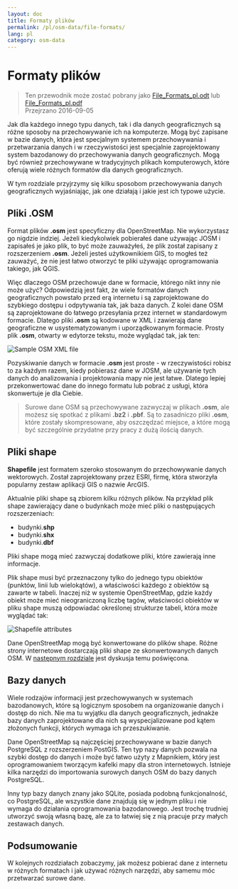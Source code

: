 ```yaml
---
layout: doc
title: Formaty plików
permalink: /pl/osm-data/file-formats/
lang: pl
category: osm-data
---
```


Formaty plików
=============

> Ten przewodnik może zostać pobrany jako [File_Formats_pl.odt](/files/File_Formats_pl.odt) lub [File_Formats_pl.pdf](/files/File_Formats_pl.pdf)  
> Przejrzano 2016-09-05

Jak dla każdego innego typu danych, tak i dla danych geograficznych są różne sposoby na przechowywanie ich na komputerze. Mogą być zapisane w bazie danych, która jest specjalnym systemem przechowywania i przetwarzania danych i w rzeczywistości jest specjalnie zaprojektowany system bazodanowy do przechowywania danych geograficznych. Mogą być również przechowywane w tradycyjnych plikach komputerowych, które oferują wiele różnych formatów dla danych geograficznych.  

W tym rozdziale przyjrzymy się kilku sposobom przechowywania danych geograficznych wyjaśniając, jak one działają i jakie jest ich typowe użycie.  

Pliki .OSM
-----------

Format plików **.osm** jest specyficzny dla OpenStreetMap. Nie wykorzystasz go nigdzie indziej. Jeżeli kiedykolwiek pobierałeś dane używając JOSM i zapisałeś je jako plik, to być może zauważyłeś, że plik został zapisany z rozszerzeniem **.osm**. Jeżeli jesteś użytkownikiem GIS, to mogłeś też zauważyć, że nie jest łatwo otworzyć te pliki używając oprogramowania takiego, jak QGIS.  

Więc dlaczego OSM przechowuje dane w formacie, którego nikt inny nie może użyć? Odpowiedzią jest fakt, że wiele formatów danych geograficznych powstało przed erą internetu i są zaprojektowane do szybkiego dostępu i odpytywania tak, jak baza danych. Z kolei dane OSM są zaprojektowane do łatwego przesyłania przez internet w standardowym formacie. Dlatego pliki **.osm** są kodowane w XML i zawierają dane geograficzne w usystematyzowanym i uporządkowanym formacie. Prosty plik **.osm**, otwarty w edytorze tekstu, może wyglądać tak, jak ten:  

![Sample OSM XML file][]

Pozyskiwanie danych w formacie **.osm** jest proste - w rzeczywistości robisz to za każdym razem, kiedy pobierasz dane w JOSM, ale używanie tych danych do analizowania i projektowania mapy nie jest łatwe. Dlatego lepiej przekonwertować dane do innego formatu lub pobrać z usługi, która skonwertuje je dla Ciebie.  

> Surowe dane OSM są przechowywane zazwyczaj w plikach **.osm**, ale możesz się spotkać z plikami **.bz2** i **.pbf**. Są to zasadniczo pliki **.osm**, które zostały skompresowane, aby oszczędzać miejsce, a które mogą być szczególnie przydatne przy pracy z dużą ilością danych.  

Pliki shape
----------

**Shapefile** jest formatem szeroko stosowanym do przechowywanie danych wektorowych. Został zaprojektowany przez ESRI, firmę, która stworzyła popularny zestaw aplikacji GIS o nazwie ArcGIS.  

Aktualnie pliki shape są zbiorem kilku różnych plików. Na przykład plik shape zawierający dane o budynkach może mieć pliki o następujących rozszerzeniach:  

-	budynki.**shp**
-	budynki.**shx**
-	budynki.**dbf**

Pliki shape mogą mieć zazwyczaj dodatkowe pliki, które zawierają inne informacje.  

Plik shape musi być przeznaczony tylko do jednego typu obiektów (punktów, linii lub wielokątów), a właściwości każdego z obiektów są zawarte w tabeli. Inaczej niż w systemie OpenStreetMap, gdzie każdy obiekt może mieć nieograniczoną liczbę tagów, właściwości obiektów w pliku shape muszą odpowiadać określonej strukturze tabeli, która może wyglądać tak:  

![Shapefile attributes][]

Dane OpenStreetMap mogą być konwertowane do plików shape. Różne strony internetowe dostarczają pliki shape ze skonwertowanych danych OSM. W [następnym rozdziale](/pl/osm-data/getting-data) jest dyskusja temu poświęcona.  

Bazy danych
---------

Wiele rodzajów informacji jest przechowywanych w systemach bazodanowych, które są logicznym sposobem na organizowanie danych i dostęp do nich. Nie ma tu wyjątku dla danych geograficznych, jednakże bazy danych zaprojektowane dla nich są wyspecjalizowane pod kątem złożonych funkcji, których wymaga ich przeszukiwanie.  

Dane OpenStreetMap są najczęściej przechowywane w bazie danych PostgreSQL z rozszerzeniem PostGIS. Ten typ nazy danych pozwala na szybki dostęp do danych i może być łatwo użyty z Mapnikiem, który jest oprogramowaniem tworzącym kafelki mapy dla stron internetowych. Istnieje kilka narzędzi do importowania surowych danych OSM do bazy danych PostgreSQL.  

Inny typ bazy danych znany jako SQLite, posiada podobną funkcjonalność, co PostgreSQL, ale wszystkie dane znajdują się w jednym pliku i nie wymaga do działania oprogramowania bazodanowego. Jest trochę trudniej utworzyć swoją własną bazę, ale za to łatwiej się z nią pracuje przy małych zestawach danych.  

Podsumowanie
-------

W kolejnych rozdziałach zobaczymy, jak możesz pobierać dane z internetu w różnych formatach i jak używać różnych narzędzi, aby samemu móc przetwarzać surowe dane.  


[Sample OSM XML file]: /images/osm-data/example_osm.png
[Shapefile attributes]: /images/osm-data/shapefile_attributes.png
